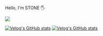 <p>Hello, I'm STONE 🖐️</p>
<a href="https://www.instagram.com/p_samename" target="blank">
    <img src="https://img.shields.io/badge/instagram-E4405F?style=flat-square&logo=instagram&logoColor=white"/>
</a>

[![Velog's GitHub stats](https://velog-readme-stats.vercel.app/api/badge?name=p-samename)](https://velog.io/@p-samename) 
[![Velog's GitHub stats](https://velog-readme-stats.vercel.app/api?name=p-samename)](https://velog.io/@p-samename/velog-readme-stats)

